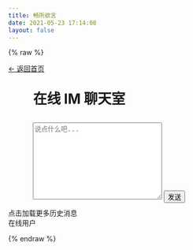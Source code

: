```yaml
---
title: 畅所欲言
date: 2021-05-23 17:14:08
layout: false
---
```

{% raw %}
<!DOCTYPE html>
<html lang="zh-CN">
<head>
    <meta charset="UTF-8"/>
    <meta name="viewport" content="width=device-width, initial-scale=1.0">
    <title>在线 IM 聊天室</title>
    <link rel="stylesheet" href="https://cdn.jsdelivr.net/gh/jasonkayzk/web-chat@main/web/css/default.css">
    <link rel="shortcut icon" href="https://cdn.jsdelivr.net/gh/jasonkayzk/web-chat@main/web/favicon.ico"/>
</head>
<body>
<a href="/" id="turn-back">← 返回首页</a>
<h1 style="width: 80%;margin: 30px auto">在线 IM 聊天室</h1>
<div style="width: 80%;margin: 10px auto">
    <input type="hidden" id="UUID" placeholder="请输入接收消息的UUID"/>
    <label for="content-value"></label>
    <textarea id="content-value" cols="30" rows="10" placeholder="说点什么吧..."></textarea>
    <button onclick="send()">发送</button>
</div>

<div class="im-content">
    <div class="content" id="content">
        <div class="content-header" id="content-header"><a onclick="showChatHistory()">点击加载更多历史消息</a></div>
    </div>
    <div class="user-list">
        <div class="title">在线用户</div>
        <ul id="user-list"></ul>
    </div>
</div>
<script>
    Date.prototype.format = function (fmt = "yyyy-MM-dd hh:mm:ss") {
    let o = {
        "M+": this.getMonth() + 1,                 //月份
        "d+": this.getDate(),                    //日
        "h+": this.getHours(),                   //小时
        "m+": this.getMinutes(),                 //分
        "s+": this.getSeconds(),                 //秒
        "q+": Math.floor((this.getMonth() + 3) / 3), //季度
        "S": this.getMilliseconds()             //毫秒
    };
    if (/(y+)/.test(fmt)) {
        fmt = fmt.replace(RegExp.$1, (this.getFullYear() + "").substr(4 - RegExp.$1.length));
    }
    for (let k in o) {
        if (new RegExp("(" + k + ")").test(fmt)) {
            fmt = fmt.replace(RegExp.$1, (RegExp.$1.length === 1) ? (o[k]) : (("00" + o[k]).substr(("" + o[k]).length)));
        }
    }
    return fmt;
}
let uname = sessionStorage.getItem("uname");
let uuid = sessionStorage.getItem("uuid");
let insertTime = Date.now() * 1000000;
let messageCount = 20;
if (isEmpty(uname) || isEmpty(uuid)) {
    uname = prompt('给自己起个响亮的名字吧');
    uuid = createUUID(10);
    sessionStorage.setItem("uname", uname);
    sessionStorage.setItem("uuid", uuid);
}
let ws = undefined;
if (uname) {
    uname = uname.trim()
    ws = new WebSocket("ws://159.75.131.252:18008/im");
    system("正在连接服务器...")
    ws.onopen = function () {
        ws.send(JSON.stringify({
            "message_type": "login",
            "uuid": uuid,
            "content": "Hello Go WebSocket",
            "username": uname
        }));
    };
    ws.onmessage = function (evt) {// 绑定收到消息事件
        console.log("Received Message: " + evt.data);
        const data = JSON.parse(evt.data)
        showMessage(data);
    };
    ws.onclose = function () { //绑定关闭或断开连接事件
        system("与服务器连接断开", "error")
        ws.send(JSON.stringify({
            "message_type": "logout",
            "uuid": uuid,
            "content": "下线",
            "username": uname,
            "message_time": new Date().getTime()
        }))
    };
} else {
    system("服务器未连接，请给自己起个名字吧～，<a href=''>点我起名</a>")
}
document.onkeydown = function (event) {
    let e = event || window.event;
    if (e && e.keyCode === 13) {
        e.preventDefault()
        send();
    }
};
// 显示消息
function showMessage(data) {
    switch (data.message_type) {
        case "init":
            system(`服务器连接成功`, "error")
            system("欢迎来到在线 IM 聊天室；在这里你可以畅所欲言，但严禁发送违法、诈骗等信息！", "error")
            break;
        case "login":
            userListDom(data.user_list)
            system(`${data.username} 进入群聊`, "success")
            break;
        case "message":
            var {username, content} = data
            const message = `<span style="color: #40a9ff;">${new Date().format()} ${username}: </span>${content}`
            acceptMessage(message)
            break;
        case "private":
            var {username, content, to_uuid} = data
            if (to_uuid === uuid) {
                const message = `<span style="color: red;">${new Date().format()} ${username}: </span>对你说 ${content}`
                acceptMessage(message)
            }
            break;
        case "logout":
            userListDom(data.user_list)
            system(`${data.username} 已下线`, "error")
            break;
    }
}
// 发送消息
function send() {
    const message = document.getElementById("content-value").value
    if (message.trim().toString().length <= 0) {
        alert("请输入发送的内容")
        return
    }
    const UUID = document.getElementById("UUID").value;
    const message_type = UUID ? "private" : "message"
    if (message_type === "private") {
        const info = `${uname}: ${message}`
        acceptMessage(info)
    }
    ws.send(JSON.stringify({
        "message_type": message_type,
        "content": message.trim(),
        "username": uname,
        "to_uuid": UUID,
        "message_time": new Date().getTime()
    }));
    document.getElementById("UUID").value = "";
    document.getElementById("content-value").value = "";
    backToButton();
}
// 接收消息
function acceptMessage(message) {
    document.getElementById("content").innerHTML += `
                <div style="line-height: 30px;">${message}</div>
            `;
    // setTimeout(() => {
    //     document.getElementById("content").scrollTo(0, document.getElementById("content").offsetHeight);
    // }, 1000)
}
// 接收历史消息
function acceptHistoryMessage(message) {
    let para = document.createElement("div");
    para.textContent = `${message}`;
    para.style.lineHeight = '30px'
    document.getElementById("content-header").insertAdjacentHTML("afterend", `
                <div style="line-height: 30px;">${message}</div>
           `,);
}
// 系统消息通知
function system(message, message_type = "loading") {
    document.getElementById("content").innerHTML += `
        <div class="system ${message_type}"><span>${new Date().format()} </span>系统消息：${message}</div>`
}
function userListDom(userList) {
    document.getElementById("user-list").innerHTML = ""
    userList.map(item => {
        console.log(uuid, item.uuid)
        if (uuid === item.uuid) {
            document.getElementById("user-list").innerHTML += `<li style="color: red;">${item.username}(我)</li>`
        } else {
            document.getElementById("user-list").innerHTML += `
                        <li onclick="privateMessage('${item.username}', '${item.uuid}')">${item.username}</li>
                    `
        }
    })
}
// 获取历史群聊消息
function showChatHistory() {
    let httpRequest = new XMLHttpRequest();
    let url = `http://159.75.131.252:18008/chat_history?insert_time=${insertTime}&message_count=${messageCount}`;
    httpRequest.open('GET', url, true);
    httpRequest.send();
    httpRequest.onreadystatechange = function () {
        if (httpRequest.status === 200 && httpRequest.readyState === 4) {
            let jsonText = httpRequest.responseText;
            let data = JSON.parse(jsonText).data;
            if (data === null) {
                const message = `<div class="system error"><span>${new Date().format()} </span>系统消息：已无历史聊天记录~</div>`
                acceptHistoryMessage(message);
                return;
            }
            for (let i = 0; i < data.length; i++) {
                insertTime = Math.min(data[i].insert_time, insertTime);
                const message = `<span style="color: #40a9ff;">${new Date(data[i].message_time).format()} </span><span>${data[i].username}: </span>${data[i].content}`
                acceptHistoryMessage(message);
            }
            console.log(insertTime)
        }
    };
}
function privateMessage(user, uuid) {
    document.getElementById("UUID").value = uuid
    document.getElementById("content-value").value = `@${user} `
}
function createUUID(len, radix = null) {
    let chars = '0123456789ABCDEFGHIJKLMNOPQRSTUVWXYZabcdefghijklmnopqrstuvwxyz'.split('');
    let uuid = [], i;
    radix = radix || chars.length;
    if (len) {
        for (i = 0; i < len; i++) uuid[i] = chars[0 | Math.random() * radix];
    } else {
        let r;
        uuid[8] = uuid[13] = uuid[18] = uuid[23] = '-';
        uuid[14] = '4';
        for (i = 0; i < 36; i++) {
            if (!uuid[i]) {
                r = 0 | Math.random() * 16;
                uuid[i] = chars[(i === 19) ? (r & 0x3) | 0x8 : r];
            }
        }
    }
    return uuid.join('');
}
function isEmpty(obj) {
    return typeof obj === 'undefined' || obj == null || obj === '';
}
function backToButton() {
    let content = document.getElementById("content");
    content.scrollTop = content.scrollHeight;
}
</script>
</body>
</html>
{% endraw %}
